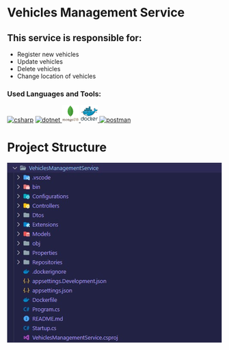 # Vehicles Management Service

## This service is responsible for:

- Register new vehicles
- Update vehicles
- Delete vehicles
- Change location of vehicles

<h3 align="left">Used Languages and Tools:</h3>
<p align="left"> 
    <a href="https://dotnet.microsoft.com/en-us/languages/csharp" target="_blank" rel="noreferrer"> <img src="https://seeklogo.com/images/C/c-sharp-c-logo-02F17714BA-seeklogo.com.png" alt="csharp" width="40" height="40"/></a>
    <a href="https://dotnet.microsoft.com/" target="_blank" rel="noreferrer"> <img src="https://iconape.com/wp-content/png_logo_vector/dot-net-core.png" alt="dotnet" width="40" height="40"/>
    <a href="https://www.mongodb.com/" target="_blank" rel="noreferrer"> <img src="https://raw.githubusercontent.com/devicons/devicon/master/icons/mongodb/mongodb-original-wordmark.svg" alt="mongodb" width="40" height="40"/>
    <a href="https://www.docker.com/" target="_blank" rel="noreferrer"> <img src="https://raw.githubusercontent.com/devicons/devicon/master/icons/docker/docker-original-wordmark.svg" alt="docker" width="40" height="40"/> </a>
    <a href="https://postman.com" target="_blank" rel="noreferrer"> <img src="https://www.vectorlogo.zone/logos/getpostman/getpostman-icon.svg" alt="postman" width="40" height="40"/> </a> 
</p>

# Project Structure
![project structure](./assets/images/project_structure.jpg "project structure")